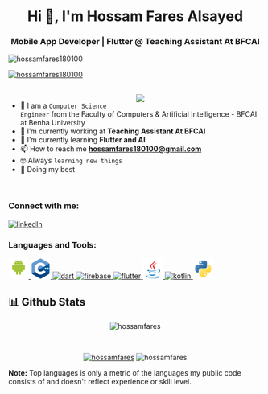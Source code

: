 <h1 align="center">Hi 👋, I'm Hossam Fares Alsayed</h1>

<h3 align="center">Mobile App Developer | Flutter @ Teaching Assistant At BFCAI</h3>

<p align="left"> <img src="https://komarev.com/ghpvc/?username=hossamfares180100&label=Profile%20views&color=0e75b6&style=flat" alt="hossamfares180100" /> </p>

<p align="left"> <a href="https://github.com/ryo-ma/github-profile-trophy"><img src="https://github-profile-trophy.vercel.app/?username=hossamfares180100" alt="hossamfares180100" /></a> </p>

<br>
<img align="right" src="https://user-images.githubusercontent.com/63050133/156676671-d5b2e362-97d4-4404-9447-dd71ddfea82f.gif" width = 250px/>

- :school: I am a `Computer Science Engineer` from the Faculty of Computers & Artificial Intelligence -
BFCAI at Benha University
- 🔭 I’m currently working at **Teaching Assistant At BFCAI**
- 🌱 I’m currently learning **Flutter and AI**
- 📫 How to reach me **hossamfares180100@gmail.com**
- :nerd_face: Always `learning new things`
- 🐼 Doing my best 

<br>



<h3 align="left">Connect with me:</h3>
<p align="left">
<a href="[https://www.linkedin.com/in/hossam-fares-452a802a6/" target="blank"><img align="center" src="https://raw.githubusercontent.com/rahuldkjain/github-profile-readme-generator/master/src/images/icons/Social/linked-in-alt.svg" alt="linkedIn" height="30" width="40" /></a>
</p>

<h3 align="left">Languages and Tools:</h3>
<p align="left"> <a href="https://developer.android.com" target="_blank" rel="noreferrer"> <img src="https://raw.githubusercontent.com/devicons/devicon/master/icons/android/android-original-wordmark.svg" alt="android" width="40" height="40"/> </a> <a href="https://www.w3schools.com/cpp/" target="_blank" rel="noreferrer"> <img src="https://raw.githubusercontent.com/devicons/devicon/master/icons/cplusplus/cplusplus-original.svg" alt="cplusplus" width="40" height="40"/> </a> <a href="https://dart.dev" target="_blank" rel="noreferrer"> <img src="https://www.vectorlogo.zone/logos/dartlang/dartlang-icon.svg" alt="dart" width="40" height="40"/> </a> <a href="https://firebase.google.com/" target="_blank" rel="noreferrer"> <img src="https://www.vectorlogo.zone/logos/firebase/firebase-icon.svg" alt="firebase" width="40" height="40"/> </a> <a href="https://flutter.dev" target="_blank" rel="noreferrer"> <img src="https://www.vectorlogo.zone/logos/flutterio/flutterio-icon.svg" alt="flutter" width="40" height="40"/> </a> <a href="https://www.java.com" target="_blank" rel="noreferrer"> <img src="https://raw.githubusercontent.com/devicons/devicon/master/icons/java/java-original.svg" alt="java" width="40" height="40"/> </a> <a href="https://kotlinlang.org" target="_blank" rel="noreferrer"> <img src="https://www.vectorlogo.zone/logos/kotlinlang/kotlinlang-icon.svg" alt="kotlin" width="40" height="40"/> </a> <a href="https://www.python.org" target="_blank" rel="noreferrer"> <img src="https://raw.githubusercontent.com/devicons/devicon/master/icons/python/python-original.svg" alt="python" width="40" height="40"/> </a> </p>

## 📊 Github Stats


<p align="center"><img align="center" src="https://github-readme-streak-stats.herokuapp.com/?user=hossamfares180100&theme=tokyonight_duo" alt="hossamfares" /></p>

<br/>
  <p align="center">
    <a href="https://github.com/anuraghazra/github-readme-stats">
	    <img height="230px" src="https://github-readme-stats.vercel.app/api?username=hossamfares180100&show_icons=true&count_private=true&theme=tokyonight&locale=en&layout=compact" alt="hossamfares" /></a>
	  <img src="https://github-readme-stats.vercel.app/api/top-langs?username=hossamfares180100&langs_count=10&show_icons=true&locale=en&theme=tokyonight" alt="hossamfares" height="230px"/>
<br/>


<b>Note:</b> Top languages is only a metric of the languages my public code consists of and doesn't reflect experience or skill level.
  </p>



